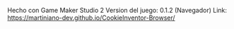 Hecho con Game Maker Studio 2
Version del juego: 0.1.2 (Navegador)
Link: https://martiniano-dev.github.io/CookieInventor-Browser/
